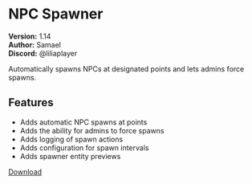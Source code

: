 # NPC Spawner

**Version:** 1.14  
**Author:** Samael  
**Discord:** @liliaplayer  

Automatically spawns NPCs at designated points and lets admins force spawns.

## Features

- Adds automatic NPC spawns at points
- Adds the ability for admins to force spawns
- Adds logging of spawn actions
- Adds configuration for spawn intervals
- Adds spawner entity previews

[Download](https://github.com/LiliaFramework/Modules/raw/refs/heads/gh-pages/npcspawner.zip)
